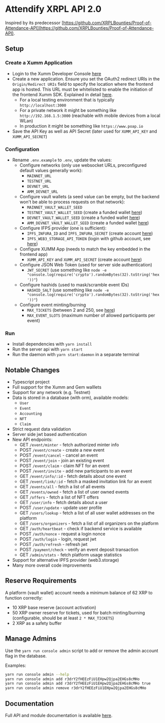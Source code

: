 # Attendify XRPL API 2.0

Inspired by its predecessor [https://github.com/XRPLBounties/Proof-of-Attendance-API](https://github.com/XRPLBounties/Proof-of-Attendance-API).

## Setup

### Create a Xumm Application

- Login to the Xumm Developer Console [here](https://apps.xumm.dev/)
- Create a new application. Ensure you set the OAuth2 redirect URIs in the `Origin/Redirect URIs` field to specify the location where the frontend app is hosted. This URL must be whitelisted to enable the initiation of the frontend Xumm SDK. Explained in detail [here](https://docs.xumm.dev/environments/identity-oauth2-openid).
  - For a local testing environment that is typically `http://localhost:3000`
  - For a private network it might be something like `http://192.168.1.5:3000` (reachable with mobile devices from a local WLan)
  - In production it might be something like `https://www.poap.io`
- Save the API Key as well as API Secret (later used for `XUMM_API_KEY` and `XUMM_API_SECRET`)

### Configuration

- Rename `.env.example` to `.env`, update the values:
  - Configure networks (only use websocket URLs, preconfigured default values generally work):
    - `MAINNET_URL`
    - `TESTNET_URL`
    - `DEVNET_URL`
    - `AMM_DEVNET_URL`
  - Configure vault wallets (a seed value can be empty, but the backend won't be able to process requests on that network):
    - `MAINNET_VAULT_WALLET_SEED`
    - `TESTNET_VAULT_WALLET_SEED` (create a funded wallet [here](https://xrpl.org/xrp-testnet-faucet.html))
    - `DEVNET_VAULT_WALLET_SEED` (create a funded wallet [here](https://xrpl.org/xrp-testnet-faucet.html))
    - `AMM_DEVNET_VAULT_WALLET_SEED` (create a funded wallet [here](https://xrpl.org/xrp-testnet-faucet.html))
  - Configure IFPS provider (one is sufficient):
    - `IPFS_INFURA_ID` and `IPFS_INFURA_SECRET` (create account [here](https://docs.infura.io/infura/getting-started))
    - `IPFS_WEB3_STORAGE_API_TOKEN` (login with github account, see [here](https://web3.storage/login/))
  - Configure XUMM App (needs to match the key embedded in the frontend app)
    - `XUMM_API_KEY` and `XUMM_API_SECRET` (create account [here](https://apps.xumm.dev/))
  - Configure JSON Web Token (used for server side authentication)
    - `JWT_SECRET` (use something like `node -e "console.log(require('crypto').randomBytes(32).toString('hex'))"`)
  - Configure hashids (used to mask/scramble event IDs)
    - `HASHID_SALT` (use something like `node -e "console.log(require('crypto').randomBytes(32).toString('hex'))"`)
  - Configure event minting/burning
    - `MAX_TICKETS` (between 2 and 250, see [here](https://xrpl.org/tickets.html#limitations))
    - `MAX_EVENT_SLOTS` (maximum number of allowed participants per event)

### Run

- Install dependencies with `yarn install`
- Run the server api with `yarn start`
- Run the daemon with `yarn start:daemon` in a separate terminal

## Notable Changes

- Typescript project
- Full support for the Xumm and Gem walllets
- Support for any network (e.g. Testnet)
- Data is stored in a database (with orm), available models:
  - `User`
  - `Event`
  - `Accounting`
  - `NFT`
  - `Claim`
- Strict request data validation
- Server side jwt based authentication
- New API endpoints:
  - GET `/event/minter` - fetch authorized minter info
  - POST `/event/create` - create a new event
  - POST `/event/cancel` - cancel an event
  - POST `/event/join` - join an existing event
  - POST `/event/claim` - claim NFT for an event
  - POST `/event/invite` - add new participants to an event
  - GET `/event/info/:id` - fetch details about one event
  - GET `/event/link/:id` - fetch a masked invitation link for an event
  - GET `/events/all` - fetch a list of all events
  - GET `/events/owned` - fetch a list of user owned events
  - GET `/offers` - fetch a list of NFT offers
  - GET `/user/info` - fetch details about a user
  - POST `/user/update` - update user profile
  - GET `/users/lookup` - fetch a list of all user wallet addresses on the platform
  - GET `/users/organizers` - fetch a list of all organizers on the platform
  - GET `/auth/heartbeat` - check if backend service is available
  - POST `/auth/nonce` - request a login nonce
  - POST `/auth/login` - login, request jwt
  - POST `/auth/refresh` - refresh jwt
  - POST `/payment/check` - verify an event deposit transaction
  - GET `/admin/stats` - fetch platform usage statistics
- Support for alternative IPFS provider (web3.storage)
- Many more overall code improvements

## Reserve Requirements

A platform (vault wallet) account needs a minimum balance of 62 XRP to function correctly:

- 10 XRP base reserve (account activation)
- 50 XRP owner reserve for tickets, used for batch minting/burning (configurable, should be at least `2 * MAX_TICKETS`)
- 2 XRP as a safety buffer

## Manage Admins

Use the `yarn run console admin` script to add or remove the admin account flag in the database.

Examples:

```sh
yarn run console admin --help
yarn run console admin add r3drY2fHEEzFiU1EHpw2Qjpa2EHGs8cMHo
yarn run console admin add r3drY2fHEEzFiU1EHpw2Qjpa2EHGs8cMHo true
yarn run console admin remove r3drY2fHEEzFiU1EHpw2Qjpa2EHGs8cMHo
```

## Documentation

Full API and module documentation is available [here](https://rikublock.github.io/POAP-API2/).
